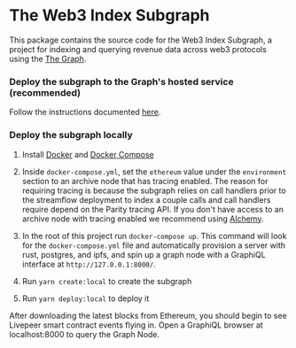 # The Web3 Index Subgraph

This package contains the source code for the Web3 Index Subgraph, a project for
indexing and querying revenue data across web3 protocols using the 
[The Graph](https://thegraph.com).

### Deploy the subgraph to the Graph's hosted service (recommended)

Follow the instructions documented
[here](https://thegraph.com/docs/deploy-a-subgraph).

### Deploy the subgraph locally

1. Install [Docker](https://docs.docker.com) and
   [Docker Compose](https://docs.docker.com/compose/install/)
2. Inside `docker-compose.yml`, set the `ethereum` value under the `environment`
   section to an archive node that has tracing enabled. The reason for requiring
   tracing is because the subgraph relies on call handlers prior to the
   streamflow deployment to index a couple calls and call handlers require
   depend on the Parity tracing API. If you don't have access to an archive node
   with tracing enabled we recommend using [Alchemy](https://alchemyapi.io/).
3. In the root of this project run `docker-compose up`. This command will look
   for the `docker-compose.yml` file and automatically provision a server with
   rust, postgres, and ipfs, and spin up a graph node with a GraphiQL interface
   at `http://127.0.0.1:8000/`.

4. Run `yarn create:local` to create the subgraph
5. Run `yarn deploy:local` to deploy it

After downloading the latest blocks from Ethereum, you should begin to see
Livepeer smart contract events flying in. Open a GraphiQL browser at
localhost:8000 to query the Graph Node.
